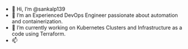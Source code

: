 - 👋 Hi, I’m @sankalp139
- 👀 I’m an Experienced DevOps Engineer passionate about automation and containerization.
- 🌱 I’m currently working on Kubernetes Clusters and Infrastructure as a code using Terraform. 
- 📫 

<!---
sankalp139/sankalp139 is a ✨ special ✨ repository because its `README.md` (this file) appears on your GitHub profile.
You can click the Preview link to take a look at your changes.
--->

